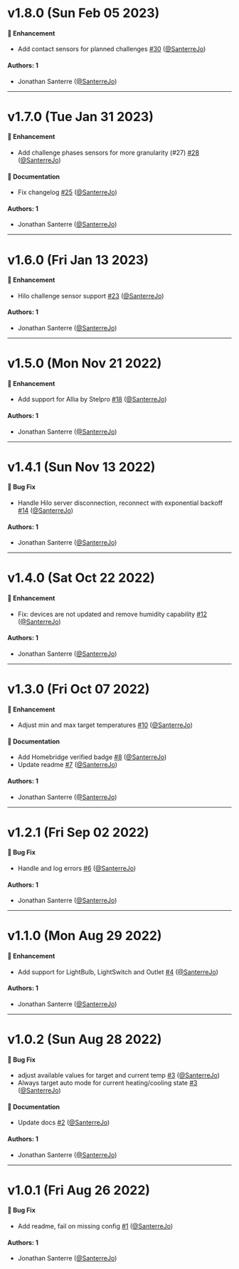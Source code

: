 # v1.8.0 (Sun Feb 05 2023)

#### 🚀 Enhancement

- Add contact sensors for planned challenges [#30](https://github.com/SanterreJo/homebridge-hilo/pull/30) ([@SanterreJo](https://github.com/SanterreJo))

#### Authors: 1

- Jonathan Santerre ([@SanterreJo](https://github.com/SanterreJo))

---

# v1.7.0 (Tue Jan 31 2023)

#### 🚀 Enhancement

- Add challenge phases sensors for more granularity (#27) [#28](https://github.com/SanterreJo/homebridge-hilo/pull/28) ([@SanterreJo](https://github.com/SanterreJo))

#### 📝 Documentation

- Fix changelog [#25](https://github.com/SanterreJo/homebridge-hilo/pull/25) ([@SanterreJo](https://github.com/SanterreJo))

#### Authors: 1

- Jonathan Santerre ([@SanterreJo](https://github.com/SanterreJo))

---

# v1.6.0 (Fri Jan 13 2023)

#### 🚀 Enhancement

- Hilo challenge sensor support [#23](https://github.com/SanterreJo/homebridge-hilo/pull/23) ([@SanterreJo](https://github.com/SanterreJo))

#### Authors: 1

- Jonathan Santerre ([@SanterreJo](https://github.com/SanterreJo))

---

# v1.5.0 (Mon Nov 21 2022)

#### 🚀 Enhancement

- Add support for Allia by Stelpro [#18](https://github.com/SanterreJo/homebridge-hilo/pull/18) ([@SanterreJo](https://github.com/SanterreJo))

#### Authors: 1

- Jonathan Santerre ([@SanterreJo](https://github.com/SanterreJo))

---

# v1.4.1 (Sun Nov 13 2022)

#### 🐛 Bug Fix

- Handle Hilo server disconnection, reconnect with exponential backoff [#14](https://github.com/SanterreJo/homebridge-hilo/pull/14) ([@SanterreJo](https://github.com/SanterreJo))

#### Authors: 1

- Jonathan Santerre ([@SanterreJo](https://github.com/SanterreJo))

---

# v1.4.0 (Sat Oct 22 2022)

#### 🚀 Enhancement

- Fix: devices are not updated and remove humidity capability [#12](https://github.com/SanterreJo/homebridge-hilo/pull/12) ([@SanterreJo](https://github.com/SanterreJo))

#### Authors: 1

- Jonathan Santerre ([@SanterreJo](https://github.com/SanterreJo))

---

# v1.3.0 (Fri Oct 07 2022)

#### 🚀 Enhancement

- Adjust min and max target temperatures [#10](https://github.com/SanterreJo/homebridge-hilo/pull/10) ([@SanterreJo](https://github.com/SanterreJo))

#### 📝 Documentation

- Add Homebridge verified badge [#8](https://github.com/SanterreJo/homebridge-hilo/pull/8) ([@SanterreJo](https://github.com/SanterreJo))
- Update readme [#7](https://github.com/SanterreJo/homebridge-hilo/pull/7) ([@SanterreJo](https://github.com/SanterreJo))

#### Authors: 1

- Jonathan Santerre ([@SanterreJo](https://github.com/SanterreJo))

---

# v1.2.1 (Fri Sep 02 2022)

#### 🐛 Bug Fix

- Handle and log errors [#6](https://github.com/SanterreJo/homebridge-hilo/pull/6) ([@SanterreJo](https://github.com/SanterreJo))

#### Authors: 1

- Jonathan Santerre ([@SanterreJo](https://github.com/SanterreJo))

---

# v1.1.0 (Mon Aug 29 2022)

#### 🚀 Enhancement

- Add support for LightBulb, LightSwitch and Outlet [#4](https://github.com/SanterreJo/homebridge-hilo/pull/4) ([@SanterreJo](https://github.com/SanterreJo))

#### Authors: 1

- Jonathan Santerre ([@SanterreJo](https://github.com/SanterreJo))

---

# v1.0.2 (Sun Aug 28 2022)

#### 🐛 Bug Fix

- adjust available values for target and current temp [#3](https://github.com/SanterreJo/homebridge-hilo/pull/3) ([@SanterreJo](https://github.com/SanterreJo))
- Always target auto mode for current heating/cooling state [#3](https://github.com/SanterreJo/homebridge-hilo/pull/3) ([@SanterreJo](https://github.com/SanterreJo))

#### 📝 Documentation

- Update docs [#2](https://github.com/SanterreJo/homebridge-hilo/pull/2) ([@SanterreJo](https://github.com/SanterreJo))

#### Authors: 1

- Jonathan Santerre ([@SanterreJo](https://github.com/SanterreJo))

---

# v1.0.1 (Fri Aug 26 2022)

#### 🐛 Bug Fix

- Add readme, fail on missing config [#1](https://github.com/SanterreJo/homebridge-hilo/pull/1) ([@SanterreJo](https://github.com/SanterreJo))

#### Authors: 1

- Jonathan Santerre ([@SanterreJo](https://github.com/SanterreJo))

